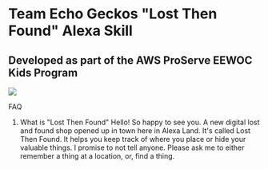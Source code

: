 # Team Echo Geckos "Lost Then Found" Alexa Skill
## Developed as part of the AWS ProServe EEWOC Kids Program
<img src="https://m.media-amazon.com/images/G/01/mobile-apps/dex/alexa/alexa-skills-kit/tutorials/quiz-game/header._TTH_.png" />

FAQ

1. What is "Lost Then Found"
Hello! So happy to see you. A new digital lost and found shop opened up in town here in Alexa Land. It's called Lost Then Found. It helps you keep track of where you place or hide your valuable things. I promise to not tell anyone. Please ask me to either remember a thing at a location, or, find a thing.

